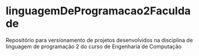 # linguagemDeProgramacao2Faculdade
Repositório para versionamento de projetos desenvolvidos na disciplina de linguagem de programação 2 do curso de Engenharia de Computação
